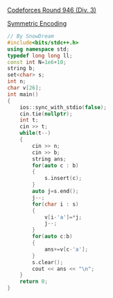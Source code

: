 [Codeforces Round 946 (Div. 3)](https://codeforces.com/contest/1974)

[Symmetric Encoding](https://codeforces.com/contest/1974/problem/B)

```cpp
// By SnowDream
#include<bits/stdc++.h>
using namespace std;
typedef long long ll;
const int N=1e6+10;
string b;
set<char> s;
int n;
char v[26];
int main()
{
    ios::sync_with_stdio(false);
    cin.tie(nullptr);
    int t;
    cin >> t;
    while(t--)
    {
        cin >> n;
        cin >> b;
        string ans;
        for(auto c : b)
        {
            s.insert(c);
        }
        auto j=s.end();
        j--;
        for(char i : s)
        {
            v[i-'a']=*j;
            j--;
        }
        for(auto c:b)
        {
            ans+=v[c-'a'];
        }
        s.clear();
        cout << ans << "\n";
    }
    return 0;
}
```

